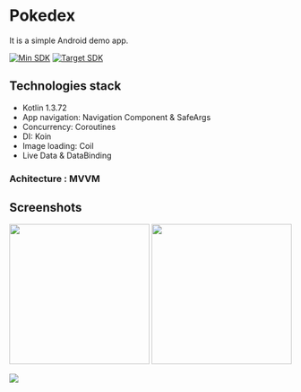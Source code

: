 # Pokedex

It is a simple Android demo app. 

<p align="center">

  <a href="https://android-arsenal.com/api?level=24"><img alt="Min SDK" src="https://img.shields.io/badge/API-24%2B-brightgreen.svg?style=flat"/></a>
  <a href="https://android-arsenal.com/api?level=30"><img alt="Target SDK" src="https://img.shields.io/badge/API-30%2B-brightgreen.svg?style=flat"/></a></p>

## Technologies stack
- Kotlin 1.3.72
- App navigation: Navigation Component & SafeArgs
- Concurrency: Coroutines
- DI: Koin
- Image loading: Coil
- Live Data & DataBinding 

### Achitecture : MVVM


## Screenshots

<p align="center">

<img src="https://user-images.githubusercontent.com/39419270/97573519-90f9c480-19f2-11eb-9ee9-48f20852e199.png" width="250" />
<img src="https://user-images.githubusercontent.com/39419270/97573548-9ce58680-19f2-11eb-8440-03573a6c9923.png" width="250"/>

</p>

<img src="https://user-images.githubusercontent.com/39419270/97574365-cbb02c80-19f3-11eb-8b30-400f92f3343a.gif" />
